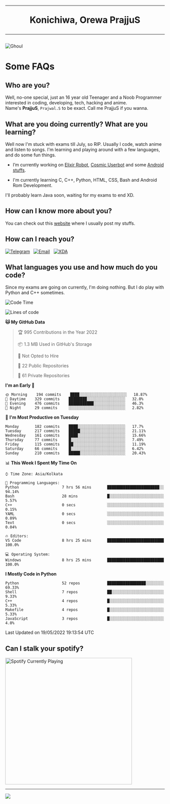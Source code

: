 <h1 align="center"><hr>Konichiwa, Orewa PrajjuS<hr></h1>


<img src="https://telegra.ph/file/6041d22c64479ee5ff802.jpg" alt="Ghoul"/>


<h1>Some FAQs</h1>


<h2>Who are you?</h2>

Well, no-one special, just an 16 year old Teenager and a Noob Programmer interested in coding, developing, tech, hacking and anime.
<br>
Name's <b>PrajjuS</b>, <code>Prajwal.S</code> to be exact. Call me PrajjuS if you wanna.


<h2>What are you doing currently? What are you learning?</h2>

Well now I'm stuck with exams till July, so RIP. Usually I code, watch anime and listen to songs. I'm learning and playing around with a few languages, and do some fun things.

- I’m currently working on <a href="https://t.me/projectelixir_bot">Elixir Robot</a>, <a href="https://github.com/SkyLab-Devs/CosmicUserbot">Cosmic Userbot</a> and some <a href="https://github.com/PrajjuS/device_xiaomi_vince">Android stuffs</a>.

- I'm currently learning C, C++, Python, HTML, CSS, Bash and Android Rom Development.

I'll probably learn Java soon, waiting for my exams to end XD.


<h2>How can I know more about you?</h2>

You can check out this <a href="https://prajjus.tk">website</a> where I usually post my stuffs.


<h2>How can I reach you?</h2>

<a href="https://t.me/PrajjuS"><img src="https://img.shields.io/badge/PrajjuS-2CA5E0?style=flat-square&logo=telegram&logoColor=white" alt="Telegram"/></a>&nbsp;&nbsp;&nbsp;<a href="theprajjus@gmail.com"><img src="https://img.shields.io/badge/theprajjus@gmail.com-D14836?style=flat-square&logo=gmail&logoColor=white" alt="Email"/></a>&nbsp;&nbsp;&nbsp;<a href="https://forum.xda-developers.com/m/prajjus.10388799/"><img src="https://img.shields.io/badge/PrajjuS-F59714?style=flat-square&logo=xda-developers&logoColor=white" alt="XDA"/></a>


<h2>What languages you use and how much do you code?</h2>

Since my exams are going on currently, I'm doing nothing. But I do play with Python and C++ sometimes.

<!--START_SECTION:waka-->
![Code Time](http://img.shields.io/badge/Code%20Time-0%20secs-blue)

![Lines of code](https://img.shields.io/badge/From%20Hello%20World%20I%27ve%20Written-206%20Thousand%20lines%20of%20code-blue)

**🐱 My GitHub Data** 

> 🏆 995 Contributions in the Year 2022
 > 
> 📦 1.3 MB Used in GitHub's Storage 
 > 
> 🚫 Not Opted to Hire
 > 
> 📜 22 Public Repositories 
 > 
> 🔑 61 Private Repositories  
 > 
**I'm an Early 🐤** 

```text
🌞 Morning    194 commits    ████░░░░░░░░░░░░░░░░░░░░░   18.87% 
🌆 Daytime    329 commits    ████████░░░░░░░░░░░░░░░░░   32.0% 
🌃 Evening    476 commits    ███████████░░░░░░░░░░░░░░   46.3% 
🌙 Night      29 commits     ░░░░░░░░░░░░░░░░░░░░░░░░░   2.82%

```
📅 **I'm Most Productive on Tuesday** 

```text
Monday       182 commits    ████░░░░░░░░░░░░░░░░░░░░░   17.7% 
Tuesday      217 commits    █████░░░░░░░░░░░░░░░░░░░░   21.11% 
Wednesday    161 commits    ████░░░░░░░░░░░░░░░░░░░░░   15.66% 
Thursday     77 commits     █░░░░░░░░░░░░░░░░░░░░░░░░   7.49% 
Friday       115 commits    ██░░░░░░░░░░░░░░░░░░░░░░░   11.19% 
Saturday     66 commits     █░░░░░░░░░░░░░░░░░░░░░░░░   6.42% 
Sunday       210 commits    █████░░░░░░░░░░░░░░░░░░░░   20.43%

```


📊 **This Week I Spent My Time On** 

```text
⌚︎ Time Zone: Asia/Kolkata

💬 Programming Languages: 
Python                   7 hrs 56 mins       ███████████████████████░░   94.14% 
Bash                     28 mins             █░░░░░░░░░░░░░░░░░░░░░░░░   5.57% 
C++                      0 secs              ░░░░░░░░░░░░░░░░░░░░░░░░░   0.15% 
YAML                     0 secs              ░░░░░░░░░░░░░░░░░░░░░░░░░   0.09% 
Text                     0 secs              ░░░░░░░░░░░░░░░░░░░░░░░░░   0.04%

🔥 Editors: 
VS Code                  8 hrs 25 mins       █████████████████████████   100.0%

💻 Operating System: 
Windows                  8 hrs 25 mins       █████████████████████████   100.0%

```

**I Mostly Code in Python** 

```text
Python                   52 repos            █████████████████░░░░░░░░   69.33% 
Shell                    7 repos             ██░░░░░░░░░░░░░░░░░░░░░░░   9.33% 
C++                      4 repos             █░░░░░░░░░░░░░░░░░░░░░░░░   5.33% 
Makefile                 4 repos             █░░░░░░░░░░░░░░░░░░░░░░░░   5.33% 
JavaScript               3 repos             █░░░░░░░░░░░░░░░░░░░░░░░░   4.0%

```



 Last Updated on 19/05/2022 19:13:54 UTC
<!--END_SECTION:waka-->


<h2>Can I stalk your spotify?</h2>

<a href="https://open.spotify.com/user/cotgk31v4nhw20gs5adb29jq5"><img src="https://spotify-readme-prajjus.vercel.app/api?theme=dark&rainbow=true" alt="Spotify Currently Playing" width="400px"/></a>


<hr>


<img src="https://komarev.com/ghpvc/?username=prajjus&label=Profile%20Views&color=000000&style=flat">
